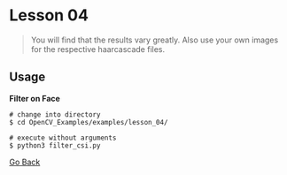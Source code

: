 # Lesson 04

> You will find that the results vary greatly. Also use your own images for the respective haarcascade files.

## Usage

**Filter on Face**

```shell
# change into directory
$ cd OpenCV_Examples/examples/lesson_04/

# execute without arguments
$ python3 filter_csi.py
```

[Go Back](../../README.md)
